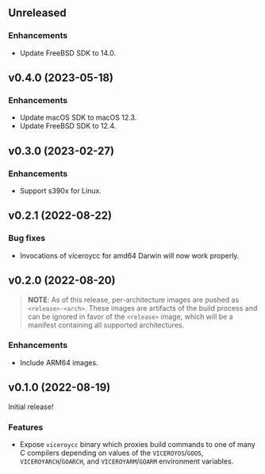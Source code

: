 Unreleased
----------

### Enhancements

* Update FreeBSD SDK to 14.0.

v0.4.0 (2023-05-18)
-------------------

### Enhancements

* Update macOS SDK to macOS 12.3.
* Update FreeBSD SDK to 12.4.

v0.3.0 (2023-02-27)
-------------------

### Enhancements

* Support s390x for Linux.

v0.2.1 (2022-08-22)
-------------------

### Bug fixes

* Invocations of viceroycc for amd64 Darwin will now work properly.

v0.2.0 (2022-08-20)
-------------------

> **NOTE**: As of this release, per-architecture images are pushed as
> `<release>-<arch>`. These images are artifacts of the build process and can
> be ignored in favor of the `<release>` image, which will be a manifest
> containing all supported architectures.

### Enhancements

* Include ARM64 images.

v0.1.0 (2022-08-19)
-------------------

Initial release!

### Features

* Expose `viceroycc` binary which proxies build commands to one of many C
  compilers depending on values of the `VICEROYOS`/`GOOS`, `VICEROYARCH`/`GOARCH`,
  and `VICEROYARM`/`GOARM` environment variables.
